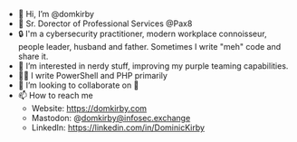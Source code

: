 - 👋 Hi, I’m @domkirby
- 💼 Sr. Dorector of Professional Services @Pax8
- 🔒 I'm a cybersecurity practitioner, modern workplace connoisseur, people leader, husband and father. Sometimes I write "meh" code and share it.
- 👀 I’m interested in nerdy stuff, improving my purple teaming capabilities.
- 🧑‍💻 I write PowerShell and PHP primarily
- 💞️ I’m looking to collaborate on 🤷
- 📫 How to reach me 
  - Website: https://domkirby.com
  - Mastodon: @domkirby@infosec.exchange
  - LinkedIn: https://linkedin.com/in/DominicKirby

<!---
domkirby/domkirby is a ✨ special ✨ repository because its `README.md` (this file) appears on your GitHub profile.
You can click the Preview link to take a look at your changes.
--->
